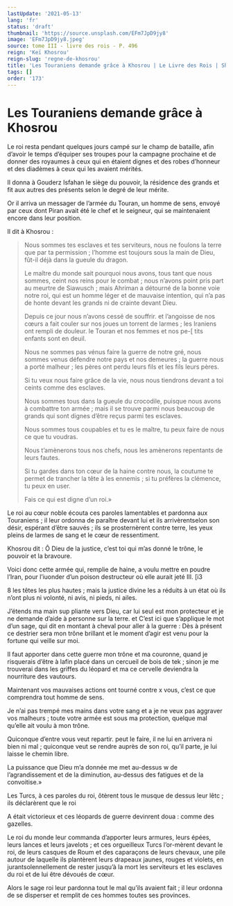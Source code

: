 ```yaml
---
lastUpdate: '2021-05-13'
lang: 'fr'
status: 'draft'
thumbnail: 'https://source.unsplash.com/EFm7JpD9jy8'
image: 'EFm7JpD9jy8.jpeg'
source: tome III - livre des rois - P. 496
reign: 'Keï Khosrou'
reign-slug: 'regne-de-khosrou'
title: 'Les Touraniens demande grâce à Khosrou | Le Livre des Rois | Shâhnâmeh'
tags: []
order: '173'
---
```


<!-- LTeX: language=fr -->

# Les Touraniens demande grâce à Khosrou

Le roi resta pendant quelques jours campé sur le champ de bataille, afin d’avoir le temps d’équiper ses troupes pour la campagne prochaine et de donner des royaumes à ceux qui en étaient dignes et des robes d’honneur et des diadèmes à ceux qui les avaient mérités.

Il donna à Gouderz Isfahan le siège du pouvoir, la résidence des grands et fit aux autres des présents selon le degré de leur mérite.

Or il arriva un messager de l’armée du Touran, un homme de sens, envoyé par ceux dont Piran avait été le chef et le seigneur, qui se maintenaient encore dans leur position.

Il dit à Khosrou :

> Nous sommes tes esclaves et tes serviteurs, nous ne foulons la terre que par ta permission ; l’homme est toujours sous la main de Dieu, fût-il déjà dans la gueule du dragon.
>
> Le maître du monde sait pourquoi nous avons, tous tant que nous sommes, ceint nos reins pour le combat ; nous n’avons point pris part au meurtre de Siawusch ; mais Ahriman a détourné de la bonne voie notre roi, qui est un homme léger et de mauvaise intention, qui n’a pas de honte devant les grands ni de crainte devant Dieu.
>
> Depuis ce jour nous n’avons cessé de souffrir. et l’angoisse de nos cœurs a fait couler sur nos joues un torrent de larmes ; les Iraniens ont rempli de douleur. le Touran et nos femmes et nos pe-[ tits enfants sont en deuil.
>
> Nous ne sommes pas vénus faire la guerre de notre gré, nous sommes venus défendre notre pays et nos demeures ; la guerre nous a porté malheur ; les pères ont perdu leurs fils et les fils leurs pères.
>
> Si tu veux nous faire grâce de la vie, nous nous tiendrons devant a toi ceints comme des esclaves.
>
> Nous sommes tous dans la gueule du crocodile, puisque nous avons à combattre ton armée ; mais il se trouve parmi nous beaucoup de grands qui sont dignes d’être reçus parmi tes esclaves.
>
> Nous sommes tous coupables et tu es le maître, tu peux faire de nous ce que tu voudras.
>
> Nous t’amènerons tous nos chefs, nous les amènerons repentants de leurs fautes.
>
> Si tu gardes dans ton cœur de la haine contre nous, la coutume te permet de trancher la tête à les ennemis ; si tu préfères la clémence, tu peux en user.
>
> Fais ce qui est digne d’un roi.»

Le roi au cœur noble écouta ces paroles lamentables et pardonna aux Touraniens ; il leur ordonna de paraître devant lui et ils arrivèrentselon son désir, espérant d’être sauvés ; ils se prosternèrent contre terre, les yeux pleins de larmes de sang et le cœur de ressentiment.

Khosrou dit : Ô Dieu de la justice, c’est toi qui m’as donné le trône, le pouvoir et la bravoure.

Voici donc cette armée qui, remplie de haine, a voulu mettre en poudre l’Iran, pour l’iuonder d’un poison destructeur où elle aurait jeté III. [i3

8 les têtes les plus hautes ; mais la justice divine les a réduits à un état où ils n’ont plus ni volonté, ni avis, ni pieds, ni ailes.

J’étends ma main sup pliante vers Dieu, car lui seul est mon protecteur et je ne demande d’aide à personne sur la terre. et C’est ici que s’applique le mot d’un sage, qui dit en montant à cheval pour aller à la guerre : Dès à présent ce destrier sera mon trône brillant et le moment d’agir est venu pour la fortune qui veille sur moi.

Il faut apporter dans cette guerre mon trône et ma couronne, quand je risquerais d’être à lafin placé dans un cercueil de bois de tek ; sinon je me trouverai dans les griffes du léopard et ma ce cervelle deviendra la nourriture des vautours.

Maintenant vos mauvaises actions ont tourné contre x vous, c’est ce que comprendra tout homme de sens.

Je n’ai pas trempé mes mains dans votre sang et a je ne veux pas aggraver vos malheurs ; toute votre armée est sous ma protection, quelque mal qu’elle ait voulu à mon trône.

Quiconque d’entre vous veut repartir. peut le faire, il ne lui en arrivera ni bien ni mal ; quiconque veut se rendre auprès de son roi, qu’il parte, je lui laisse le chemin libre.

La puissance que Dieu m’a donnée me met au-dessus w de l’agrandissement et de la diminution, au-dessus des fatigues et de la convoitise.»

Les Turcs, à ces paroles du roi, ôtèrent tous le musque de dessus leur lêtc ; ils déclarèrent que le roi

A était victorieux et ces léopards de guerre devinrent doua : comme des gazelles.

Le roi du monde leur commanda d’apporter leurs armures, leurs épées, leurs lances et leurs javelots ; et ces orgueilleux Turcs l’or-mèrent devant le roi, de leurs casques de Roum et des caparaçons de leurs chevaux, une pile autour de laquelle ils plantèrent leurs drapeaux jaunes, rouges et violets, en jurantsolennellement de rester jusqu’à la mort les serviteurs et les esclaves du roi et de lui être dévoués de cœur.

Alors le sage roi leur pardonna tout le mal qu’ils avaient fait ; il leur ordonna de se disperser et remplit de ces hommes toutes ses provinces.
